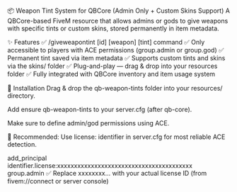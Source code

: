 📦 Weapon Tint System for QBCore (Admin Only + Custom Skins Support)
A QBCore-based FiveM resource that allows admins or gods to give weapons with specific tints or custom skins, stored permanently in item metadata.

✨ Features
✅ /giveweapontint [id] [weapon] [tint] command
✅ Only accessible to players with ACE permissions (group.admin or group.god)
✅ Permanent tint saved via item metadata
✅ Supports custom tints and skins via the skins/ folder
✅ Plug-and-play — drag & drop into your resources folder
✅ Fully integrated with QBCore inventory and item usage system

🧱 Installation
Drag & drop the qb-weapon-tints folder into your resources/ directory.

Add ensure qb-weapon-tints to your server.cfg (after qb-core).

Make sure to define admin/god permissions using ACE.

🔐 Recommended: Use license: identifier in server.cfg for most reliable ACE detection.


add_principal identifier.license:xxxxxxxxxxxxxxxxxxxxxxxxxxxxxxxxxxxxxxxx group.admin
✅ Replace xxxxxxxx... with your actual license ID (from fivem://connect or server console)
